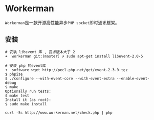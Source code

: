 # Workerman

`Workerman`是一款开源高性能异步`PHP socket`即时通讯框架。

## 安装

```shell
# 安装 libevent 库 , 要求版本大于 2
➜  workerman git:(master) ✗ sudo apt-get install libevent-2.0-5

# 安装 php 的event库
➜  software wget http://pecl.php.net/get/event-2.3.0.tgz
$ phpize
$ ./configure --with-event-core --with-event-extra --enable-event-debug
$ make
Optionally run tests:
$ make test
Install it (as root):
$ sudo make install
```

```
curl -Ss http://www.workerman.net/check.php | php
```